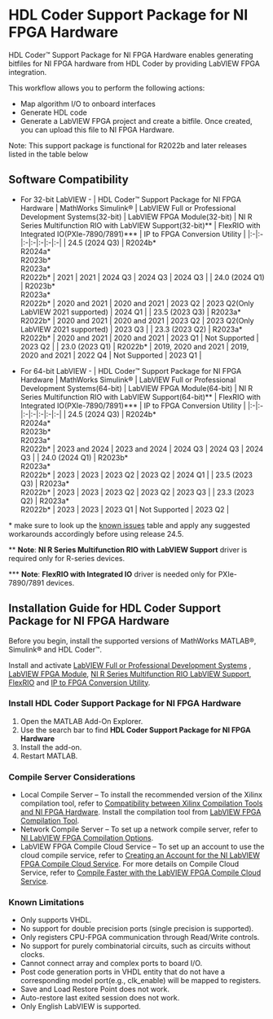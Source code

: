 # HDL Coder Support Package for NI FPGA Hardware

HDL Coder™ Support Package for NI FPGA Hardware enables generating bitfiles for NI FPGA hardware from HDL Coder by providing LabVIEW FPGA integration.

This workflow allows you to perform the following actions:

- Map algorithm I/O to onboard interfaces
- Generate HDL code
- Generate a LabVIEW FPGA project and create a bitfile. Once created, you can upload this file to NI FPGA Hardware.

Note: This support package is functional for R2022b and later releases listed in the table below

## Software Compatibility

- For 32-bit LabVIEW -
    | HDL Coder™ Support Package for NI FPGA Hardware | MathWorks Simulink® | LabVIEW Full or Professional Development Systems(32-bit) | LabVIEW FPGA Module(32-bit) | NI R Series Multifunction RIO with LabVIEW Support(32-bit)** | FlexRIO with Integrated IO(PXIe-7890/7891)*** | IP to FPGA Conversion Utility |
    |:-|:-|:-|:-|:-|:-|:-|
    | 24.5 (2024 Q3) | R2024b*<br>R2024a*<br>R2023b*<br>R2023a*<br> R2022b* | 2021 | 2021 | 2024 Q3 | 2024 Q3 | 2024 Q3 |
    | 24.0 (2024 Q1) | R2023b*<br>R2023a*<br> R2022b* | 2020 and 2021 | 2020 and 2021 | 2023 Q2 | 2023 Q2(Only LabVIEW 2021 supported) | 2024 Q1 |
    | 23.5 (2023 Q3) | R2023a*<br> R2022b* | 2020 and 2021 | 2020 and 2021 | 2023 Q2 | 2023 Q2(Only LabVIEW 2021 supported) | 2023 Q3 |
    | 23.3 (2023 Q2) | R2023a*<br> R2022b* | 2020 and 2021 | 2020 and 2021 | 2023 Q1 | Not Supported | 2023 Q2 |
    | 23.0 (2023 Q1) | R2022b* | 2019, 2020 and 2021 | 2019, 2020 and 2021 | 2022 Q4 | Not Supported | 2023 Q1 |

- For 64-bit LabVIEW -
    | HDL Coder™ Support Package for NI FPGA Hardware | MathWorks Simulink® | LabVIEW Full or Professional Development Systems(64-bit) | LabVIEW FPGA Module(64-bit) | NI R Series Multifunction RIO with LabVIEW Support(64-bit)** | FlexRIO with Integrated IO(PXIe-7890/7891)*** | IP to FPGA Conversion Utility |
    |:-|:-|:-|:-|:-|:-|:-|
    | 24.5 (2024 Q3) | R2024b*<br>R2024a*<br>R2023b*<br>R2023a*<br> R2022b* | 2023 and 2024 | 2023 and 2024 | 2024 Q3 | 2024 Q3 | 2024 Q3 |
    | 24.0 (2024 Q1) | R2023b*<br>R2023a*<br> R2022b* | 2023 | 2023 | 2023 Q2 | 2023 Q2 | 2024 Q1 |
    | 23.5 (2023 Q3) | R2023a*<br> R2022b* | 2023 | 2023 | 2023 Q2 | 2023 Q2 | 2023 Q3 |
    | 23.3 (2023 Q2) | R2023a*<br> R2022b* | 2023 | 2023 | 2023 Q1 | Not Supported | 2023 Q2 |

\* make sure to look up the [known issues](https://github.com/ni/hdlcoder-support-package-for-nifpga-hardware/releases/tag/v24.5) table and apply any suggested workarounds accordingly before using release 24.5.

\** **Note**: **NI R Series Multifunction RIO with LabVIEW Support** driver is required only for R-series devices.

\*** **Note**: **FlexRIO with Integrated IO** driver is needed only for PXIe-7890/7891 devices.

## Installation Guide for HDL Coder Support Package for NI FPGA Hardware

Before you begin, install the supported versions of MathWorks MATLAB®, Simulink® and HDL Coder™.

Install and activate [LabVIEW Full or Professional Development Systems](https://www.ni.com/en-us/support/downloads/software-products/download.labview.html) , [LabVIEW FPGA Module](https://www.ni.com/en-us/support/downloads/software-products/download.labview-fpga-module.html), [NI R Series Multifunction RIO LabVIEW Support](https://www.ni.com/en-us/support/downloads/drivers/download.ni-r-series-multifunction-rio.html), [FlexRIO](https://www.ni.com/en-in/support/downloads/drivers/download.flexrio.html) and [IP to FPGA Conversion Utility](https://www.ni.com/en-us/support/downloads/software-products/download.ip-to-fpga-conversion-utility.html).

### Install HDL Coder Support Package for NI FPGA Hardware

1. Open the MATLAB Add-On Explorer.
1. Use the search bar to find **HDL Coder Support Package for NI FPGA Hardware**
1. Install the add-on.
1. Restart MATLAB.

### Compile Server Considerations

- Local Compile Server – To install the recommended version of the Xilinx compilation tool, refer to [Compatibility between Xilinx Compilation Tools and NI FPGA Hardware](https://www.ni.com/en-us/support/documentation/compatibility/19/compatibility-between-xilinx-compilation-tools-and-ni-fpga-hardware.html). Install the compilation tool from [LabVIEW FPGA Compilation Tool](https://www.ni.com/en-us/support/downloads/software-products/download.labview-fpga-compilation-tool.html).
- Network Compile Server – To set up a network compile server, refer to [NI LabVIEW FPGA Compilation Options](https://www.ni.com/en-us/innovations/white-papers/10/ni-labview-fpga-compilation-options.html).
- LabVIEW FPGA Compile Cloud Service – To set up an account to use the cloud compile service, refer to [Creating an Account for the NI LabVIEW FPGA Compile Cloud Service](https://knowledge.ni.com/KnowledgeArticleDetails?id=kA03q000000YIRcCAO&amp;l=en-IN). For more details on Compile Cloud Service, refer to [Compile Faster with the LabVIEW FPGA Compile Cloud Service](https://www.ni.com/en-us/support/documentation/supplemental/14/compile-faster-with-the-labview-fpga-compile-cloud-service.html).

### Known Limitations

- Only supports VHDL.
- No support for double precision ports (single precision is supported).
- Only registers CPU-FPGA communication through Read/Write controls.
- No support for purely combinatorial circuits, such as circuits without clocks.
- Cannot connect array and complex ports to board I/O.
- Post code generation ports in VHDL entity that do not have a corresponding model port(e.g., clk_enable) will be mapped to registers.
- Save and Load Restore Point does not work.
- Auto-restore last exited session does not work.
- Only English LabVIEW is supported.
